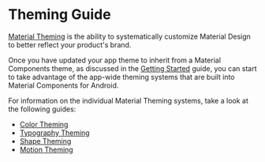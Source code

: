 <!--docs:
title: "Theming Guide"
layout: landing
section: docs
path: /docs/theming-guide/
-->

# Theming Guide

[Material Theming](https://material.io/go/design-theming) is the ability to
systematically customize Material Design to better reflect your product's
brand.

Once you have updated your app theme to inherit from a Material Components
theme, as discussed in the [Getting Started](getting-started.md) guide, you can
start to take advantage of the app-wide theming systems that are built into
Material Components for Android.

For information on the individual Material Theming systems, take a look at the
following guides:

*   [Color Theming](theming/Color.md)
*   [Typography Theming](theming/Typography.md)
*   [Shape Theming](theming/Shape.md)
*   [Motion Theming](theming/Motion.md)
